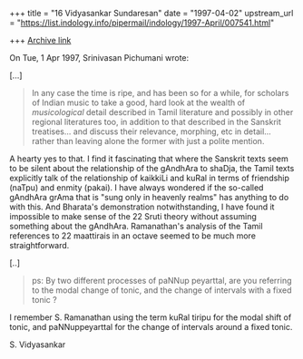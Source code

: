 +++
title = "16 Vidyasankar Sundaresan"
date = "1997-04-02"
upstream_url = "https://list.indology.info/pipermail/indology/1997-April/007541.html"

+++
[Archive link](https://list.indology.info/pipermail/indology/1997-April/007541.html)



On Tue, 1 Apr 1997, Srinivasan Pichumani wrote:

[...]

> 
> In any case the time is ripe, and has been so for a while, for 
> scholars of Indian music to take a good, hard look at the wealth 
> of _musicological_ detail described in Tamil literature and possibly 
> in other regional literatures too, in addition to that described in 
> the Sanskrit treatises... and discuss their relevance, morphing, 
> etc in detail... rather than leaving alone the former with just a 
> polite mention.

A hearty yes to that. I find it fascinating that where the Sanskrit texts
seem to be silent about the relationship of the gAndhAra to shaDja, the
Tamil texts explicitly talk of the relationship of kaikkiLi and kuRal in
terms of friendship (naTpu) and enmity (pakai). I have always wondered if
the so-called gAndhAra grAma that is "sung only in heavenly realms" has
anything to do with this. And Bharata's demonstration notwithstanding, I
have found it impossible to make sense of the 22 Sruti theory without
assuming something about the gAndhAra. Ramanathan's analysis of the Tamil
references to 22 maattirais in an octave seemed to be much more
straightforward. 

[..]

> 
> ps: By two different processes of paNNup peyarttal, are you referring
> to the modal change of tonic, and the change of intervals with a fixed
> tonic ?

I remember S. Ramanathan using the term kuRal tiripu for the modal shift
of tonic, and paNNuppeyarttal for the change of intervals around a fixed
tonic. 

S. Vidyasankar





